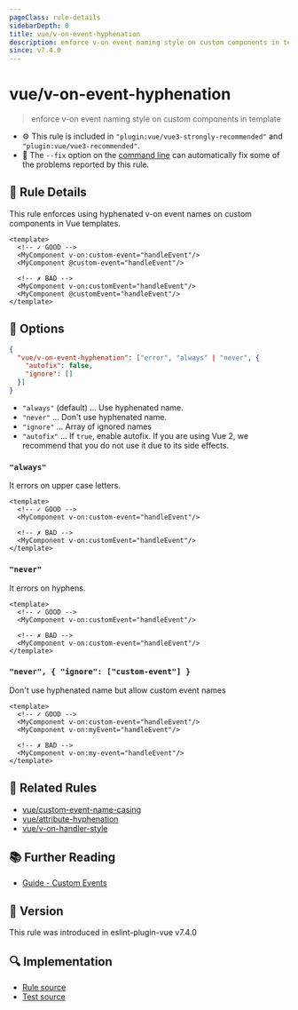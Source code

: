 ```yaml
---
pageClass: rule-details
sidebarDepth: 0
title: vue/v-on-event-hyphenation
description: enforce v-on event naming style on custom components in template
since: v7.4.0
---
```

# vue/v-on-event-hyphenation

> enforce v-on event naming style on custom components in template

- :gear: This rule is included in `"plugin:vue/vue3-strongly-recommended"` and `"plugin:vue/vue3-recommended"`.
- :wrench: The `--fix` option on the [command line](https://eslint.org/docs/user-guide/command-line-interface#fixing-problems) can automatically fix some of the problems reported by this rule.

## :book: Rule Details

This rule enforces using hyphenated v-on event names on custom components in Vue templates.

<eslint-code-block fix :rules="{'vue/v-on-event-hyphenation': ['error', 'always', { autofix: true }]}">

```vue
<template>
  <!-- ✓ GOOD -->
  <MyComponent v-on:custom-event="handleEvent"/>
  <MyComponent @custom-event="handleEvent"/>

  <!-- ✗ BAD -->
  <MyComponent v-on:customEvent="handleEvent"/>
  <MyComponent @customEvent="handleEvent"/>
</template>
```

</eslint-code-block>

## :wrench: Options

```json
{
  "vue/v-on-event-hyphenation": ["error", "always" | "never", {
    "autofix": false,
    "ignore": []
  }]
}
```

- `"always"` (default) ... Use hyphenated name.
- `"never"` ... Don't use hyphenated name.
- `"ignore"` ... Array of ignored names
- `"autofix"` ... If `true`, enable autofix. If you are using Vue 2, we recommend that you do not use it due to its side effects.

### `"always"`

It errors on upper case letters.

<eslint-code-block fix :rules="{'vue/v-on-event-hyphenation': ['error', 'always', { autofix: true }]}">

```vue
<template>
  <!-- ✓ GOOD -->
  <MyComponent v-on:custom-event="handleEvent"/>

  <!-- ✗ BAD -->
  <MyComponent v-on:customEvent="handleEvent"/>
</template>
```

</eslint-code-block>

### `"never"`

It errors on hyphens.

<eslint-code-block fix :rules="{'vue/v-on-event-hyphenation': ['error', 'never', { autofix: true }]}">

```vue
<template>
  <!-- ✓ GOOD -->
  <MyComponent v-on:customEvent="handleEvent"/>

  <!-- ✗ BAD -->
  <MyComponent v-on:custom-event="handleEvent"/>
</template>
```

</eslint-code-block>

### `"never", { "ignore": ["custom-event"] }`

Don't use hyphenated name but allow custom event names

<eslint-code-block fix :rules="{'vue/v-on-event-hyphenation': ['error', 'never', { ignore: ['custom-event'], autofix: true }]}">

```vue
<template>
  <!-- ✓ GOOD -->
  <MyComponent v-on:custom-event="handleEvent"/>
  <MyComponent v-on:myEvent="handleEvent"/>

  <!-- ✗ BAD -->
  <MyComponent v-on:my-event="handleEvent"/>
</template>
```

</eslint-code-block>

## :couple: Related Rules

- [vue/custom-event-name-casing](https://github.com/vuejs/eslint-plugin-vue/tree/master/docs/rules/custom-event-name-casing.md)
- [vue/attribute-hyphenation](https://github.com/vuejs/eslint-plugin-vue/tree/master/docs/rules/attribute-hyphenation.md)
- [vue/v-on-handler-style](https://github.com/vuejs/eslint-plugin-vue/tree/master/docs/rules/v-on-handler-style.md)

## :books: Further Reading

- [Guide - Custom Events]

[Guide - Custom Events]: https://vuejs.org/guide/components/events.html

## :rocket: Version

This rule was introduced in eslint-plugin-vue v7.4.0

## :mag: Implementation

- [Rule source](https://github.com/vuejs/eslint-plugin-vue/blob/master/lib/rules/v-on-event-hyphenation.js)
- [Test source](https://github.com/vuejs/eslint-plugin-vue/blob/master/tests/lib/rules/v-on-event-hyphenation.js)

